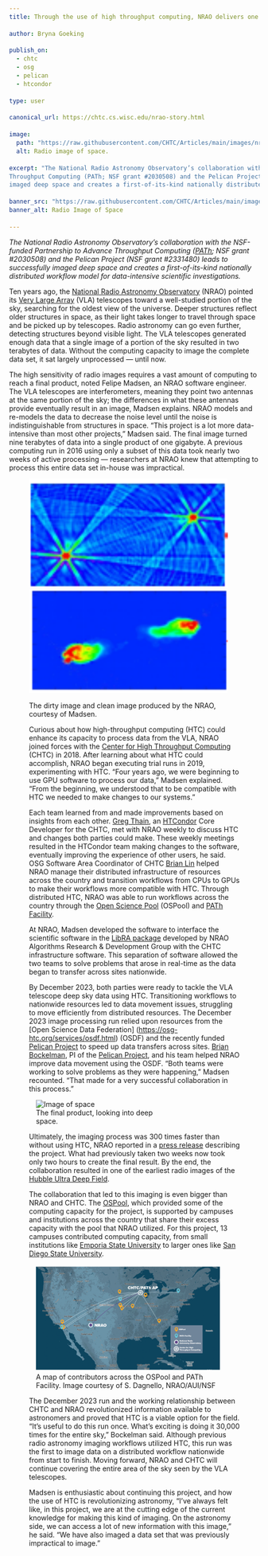 ```yaml
---
title: Through the use of high throughput computing, NRAO delivers one of the deepest radio images of space

author: Bryna Goeking

publish_on:
  - chtc
  - osg
  - pelican
  - htcondor
  
type: user

canonical_url: https://chtc.cs.wisc.edu/nrao-story.html

image:
  path: "https://raw.githubusercontent.com/CHTC/Articles/main/images/nrao-vla.png"
  alt: Radio image of space.
  
excerpt: "The National Radio Astronomy Observatory’s collaboration with the NSF-funded Partnership to Advance 
Throughput Computing (PATh; NSF grant #2030508) and the Pelican Project (NSF grant #2331480) leads to successfully
imaged deep space and creates a first-of-its-kind nationally distributed workflow model for data-intensive scientific investigations."

banner_src: "https://raw.githubusercontent.com/CHTC/Articles/main/images/nrao-vla.png"
banner_alt: Radio Image of Space

---
```


*The National Radio Astronomy Observatory’s collaboration with the NSF-funded Partnership to Advance Throughput Computing ([PATh](https://path-cc.io/); 
NSF grant #2030508) and the Pelican Project (NSF grant #2331480)  leads to successfully imaged deep space and creates a first-of-its-kind nationally 
distributed workflow model for data-intensive scientific investigations.*

Ten years ago, the [National Radio Astronomy Observatory](https://public.nrao.edu/) (NRAO) pointed its [Very Large Array](https://public.nrao.edu/telescopes/vla/) 
(VLA) telescopes toward a well-studied portion of the sky, searching for the oldest view of the universe. Deeper structures reflect older structures in space, as 
their light takes longer to travel through space and be picked up by telescopes. Radio astronomy can go even further, detecting structures beyond visible light.
The VLA telescopes generated enough data that a single image of a portion of the sky resulted in two terabytes of data. Without the computing capacity to image 
the complete data set, it sat largely unprocessed — until now.
  
The high sensitivity of radio images requires a vast amount of computing to reach a final product, noted Felipe Madsen, an NRAO software engineer. The VLA telescopes
are interferometers, meaning they point two antennas at the same portion of the sky; the differences in what these antennas provide eventually result in an image, 
Madsen explains. NRAO models and re-models the data to decrease the noise level until the noise is indistinguishable from structures in space. “This project is a 
lot more data-intensive than most other projects,” Madsen said. The final image turned nine terabytes of data into a single product of one gigabyte. A previous 
computing run in 2016 using only a subset of this data took nearly two weeks of active processing — researchers at NRAO knew that attempting to process this entire 
data set in-house was impractical.

  <figure>
<p float="left">
  <img src="https://raw.githubusercontent.com/CHTC/Articles/main/images/nrao-dirty-image.png" alt="Unprocessed radio image, blue background with red spots." width="400" />
  <img src="https://raw.githubusercontent.com/CHTC/Articles/main/images/nrao-clean-image.png" alt="Processed radio image, blue background with red spots." width="400" /> 
  <figcaption class="figure-caption">The dirty image and clean image produced by the NRAO, courtesy of Madsen.<br/></figcaption>

Curious about how high-throughput computing (HTC) could enhance its capacity to process data from the VLA, NRAO joined forces with the [Center for High Throughput 
Computing](https://chtc.cs.wisc.edu/) (CHTC) in 2018. After learning about what HTC could accomplish, NRAO began executing trial runs in 2019, experimenting with HTC. 
“Four years ago, we were beginning to use GPU software to process our data,” Madsen explained. “From the beginning, we understood that to be compatible with HTC we
needed to make changes to our systems.”

Each team learned from and made improvements based on insights from each other. [Greg Thain](https://www.cs.wisc.edu/staff/thain-gregory/), an [HTCondor](https://htcondor.org/) 
Core Developer for the CHTC, met with NRAO weekly to discuss HTC and changes both parties could make. These weekly meetings resulted in the HTCondor team making 
changes to the software, eventually improving the experience of other users, he said. OSG Software Area Coordinator of CHTC [Brian Lin](https://www.cs.wisc.edu/staff/lin-brian/)
helped NRAO manage their distributed infrastructure of resources across the country and transition workflows from CPUs to GPUs to make their workflows more compatible with HTC. 
Through distributed HTC, NRAO was able to run workflows across the country through the [Open Science Pool](https://osg-htc.org/services/open_science_pool.html) (OSPool) and 
[PATh Facility](https://path-cc.io/facility/).

At NRAO, Madsen developed the software to interface the scientific software in the [LibRA package](https://github.com/ardg-nrao/libra) developed by NRAO Algorithms 
Research & Development Group with the CHTC infrastructure software. This separation of software allowed the two teams to solve problems that arose in real-time as 
the data began to transfer across sites nationwide.

By December 2023, both parties were ready to tackle the VLA telescope deep sky data using HTC. Transitioning workflows to nationwide resources led to data movement 
issues, struggling to move efficiently from distributed resources. The December 2023 image processing run relied upon resources from the [Open Science Data Federation]
(https://osg-htc.org/services/osdf.html) (OSDF) and the recently funded [Pelican Project](https://chtc.cs.wisc.edu/the-pelican-project.html) to speed up data transfers 
across sites. [Brian Bockelman](https://morgridge.org/profile/brian-bockelman/), PI of the [Pelican Project](https://pelicanplatform.org/), and his team helped NRAO 
improve data movement using the OSDF. “Both teams were working to solve problems as they were happening,” Madsen recounted. “That made for a very successful collaboration 
in this process.”

 <figure class="figure float-end" style="margin-left: 1em; width: 250px;">
  <img src="https://raw.githubusercontent.com/CHTC/Articles/main/images/nrao-vla.png" class="figure-img img-fluid rounded" alt="Image of space" width="250px">
  <figcaption class="figure-caption">The final product, looking into deep space.<br/></figcaption>
</figure>


Ultimately, the imaging process was 300 times faster than without using HTC, NRAO reported in a 
[press release](https://public.nrao.edu/news/astronomers-study-the-universe-300-times-faster/) describing the project. What had previously taken two weeks now took
only two hours to create the final result. By the end, the collaboration resulted in one of the earliest radio images of the 
[Hubble Ultra Deep Field](https://esahubble.org/images/heic0611b/).

The collaboration that led to this imaging is even bigger than NRAO and CHTC. The [OSPool](https://osg-htc.org/services/open_science_pool.html), which provided some
of the computing capacity for the project, is supported by campuses and institutions across the country that share their excess capacity with the pool that NRAO 
utilized. For this project, 13 campuses contributed computing capacity, from small institutions like [Emporia State University](https://www.emporia.edu/) to larger 
ones like [San Diego State University](https://www.sdsu.edu/).

  <figure class="figure float-end" style="margin-left: 1em;">
  <img src='https://raw.githubusercontent.com/CHTC/Articles/main/images/nrao_chtc_collab_map.jpeg' class="figure-img img-fluid rounded" alt="Map of United States, line connecting 13 locations involved in data processing.">
  <figcaption class="figure-caption">A map of contributors across the OSPool and PATh Facility. Image courtesy of S. Dagnello, NRAO/AUI/NSF<br/></figcaption>
</figure>

The December 2023 run and the working relationship between CHTC and NRAO revolutionized information available to astronomers and proved that HTC is a viable option 
for the field. “It’s useful to do this run once. What’s exciting is doing it 30,000 times for the entire sky,” Bockelman said. Although previous radio astronomy 
imaging workflows utilized HTC, this run was the first to image data on a distributed workflow nationwide from start to finish. Moving forward, NRAO and CHTC will 
continue covering the entire area of the sky seen by the VLA telescopes.


Madsen is enthusiastic about continuing this project, and how the use of HTC is revolutionizing astronomy, “I’ve always felt like, in this project, we are at the 
cutting edge of the current knowledge for making this kind of imaging. On the astronomy side, we can access a lot of new information with this image,” he said. 
“We have also imaged a data set that was previously impractical to image.”
